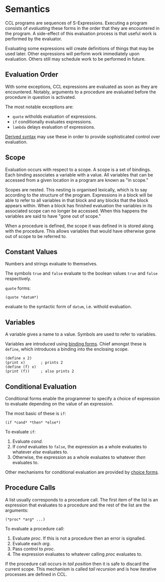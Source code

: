 Semantics
=========

CCL programs are sequences of S-Expressions. Executing a program consists of 
*evaluating* these forms in the order that they are encountered in the program.
A side-effect of this evaluation process is that useful work is performed by the
evaluator.

Evaluating some expressions will create definitions of things that may be used
later. Other expressions will perform work immediately upon evaluation. Others
still may schedule work to be performed in future.

Evaluation Order
----------------

With some exceptions, CCL expressions are evaluated as soon as they are 
encountered. Notably, arguments to a procedure are evaluated before the
procedure in question is activated.

The most notable exceptions are:

* `quote` witholds evaluation of expressions.
* `if` conditionally evaluates expressions.
* `lambda` delays evaluation of expressions.

[Derived syntax](syntax.md#derived-syntax) may use these in order to provide
sophisticated control over evaluation.

Scope
-----

Evaluation occurs with respect to a scope. A scope is a set of bindings. Each
binding associates a variable with a value. All variables that can be accessed
from a given location in a program are known as "in scope."

Scopes are nested. This nesting is organised lexically, which is to say 
according to the structure of the program. Expressions in a block will be able
to refer to all variables in that block and any blocks that the block appears
within. When a block has finished evaluation the variables in its associated 
scope can no longer be accessed. When this happens the variables are said to
have "gone out of scope."

When a procedure is defined, the scope it was defined in is stored along with
the procedure. This allows variables that would have otherwise gone out of scope
to be referred to.

Constant Values
---------------

Numbers and strings evaluate to themselves.

The symbols `true` and `false` evaluate to the boolean values `true` and `false`
respectively.

`quote` forms:

	(quote *datum*)

evaluate to the syntactic form of `datum`, i.e. withold evaluation.

Variables
---------

A variable gives a name to a value. Symbols are used to refer to variables.

Variables are introduced using [binding forms](lib.md#binding-forms). Chief 
amongst these is `define`, which introduces a binding into the enclosing scope.

	(define x 2)
	(print x)       ; prints 2
	(define (f) x)
	(print (f))     ; also prints 2

Conditional Evaluation
----------------------

Conditional forms enable the programmer to specify a choice of expression to
evaluate depending on the value of an expression.

The most basic of these is `if`:

    (if *cond* *then* *else*)
    
To evaluate `if`:

1. Evaluate *cond*.
2. If *cond* evaluates to `false`, the expression as a whole evaluates to 
   whatever *else* evaluates to.
3. Otherwise, the expression as a whole evaluates to whatever *then* evaluates
   to.

Other mechanisms for conditional evaluation are provided by 
[choice forms](lib.md#choice-forms).

Procedure Calls
---------------

A list usually corresponds to a procedure call. The first item of the list is an
expression that evaluates to a procedure and the rest of the list are the 
arguments:

    (*proc* *arg* ...)

To evaluate a procedure call:

1. Evaluate *proc*. If this is not a procedure then an error is signalled.
2. Evaluate each *arg*.
3. Pass control to *proc*.
4. The expression evaluates to whatever calling *proc* evaluates to.

If the procedure call occurs in *tail position* then it is safe to discard the
current scope. This mechanism is called *tail recursion* and is how iterative
processes are defined in CCL.


